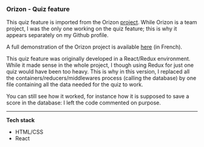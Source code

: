 

### Orizon - Quiz feature ###
This quiz feature is imported from the Orizon [project](https://github.com/livprojects/orizon). While Orizon is a team project, I was the only one working on the quiz feature; this is why it appears separately on my Github profile. 

A full demonstration of the Orizon project is available [here](https://www.youtube.com/watch?v=yRnSeJcDcPs&feature=youtu.be&t=5041) (in French). 

This quiz feature was originally developed in a React/Redux environment. While it made sense in the whole project, I though using Redux for just one quiz would have been too heavy. This is why in this version, I replaced all the containers/reducers/middlewares process (calling the database) by one file containing all the data needed for the quiz to work. 

You can still see how it worked, for instance how it is supposed to save a score in the database: I left the code commented on purpose.  

---

__Tech stack__
- HTML/CSS
- React
